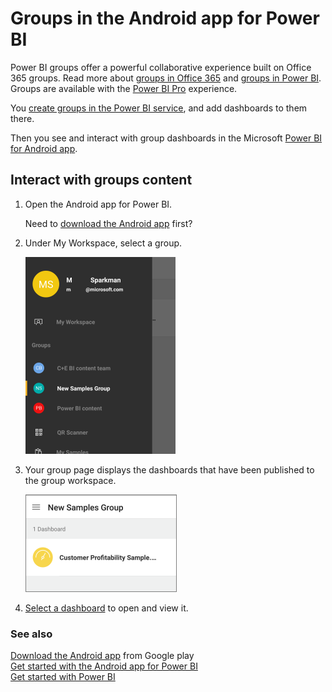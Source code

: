 <properties 
   pageTitle="Groups in the Android app"
   description="Groups in the Android app for Power BI"
   services="powerbi" 
   documentationCenter="" 
   authors="maggiesMSFT" 
   manager="mblythe" 
   editor=""
   tags=""
   qualityFocus="no"
   qualityDate=""/>
 
<tags
   ms.service="powerbi"
   ms.devlang="NA"
   ms.topic="article"
   ms.tgt_pltfrm="NA"
   ms.workload="powerbi"
   ms.date="01/26/2016"
   ms.author="maggies"/>

# Groups in the Android app for Power BI  

Power BI groups offer a powerful collaborative experience built on Office 365 groups. Read more about [groups in Office 365](https://support.office.com/Article/Find-help-about-Groups-in-Office-365-7a9b321f-b76a-4d53-b98b-a2b0b7946de1) and [groups in Power BI](powerbi-service-groups.md). Groups are available with the [Power BI Pro](powerbi-power-bi-pro-content-what-is-it.md) experience.

You [create groups in the Power BI service](powerbi-service-create-a-group-in-power-bi.md), and add dashboards to them there.

Then you see and interact with group dashboards in the Microsoft [Power BI for Android app](powerbi-mobile-android-app-get-started.md).  

## Interact with groups content  
1.  Open the Android app for Power BI.

    Need to [download the Android app](http://go.microsoft.com/fwlink/?LinkID=544867) first?

2.  Under My Workspace, select a group.  

    ![](media/powerbi-mobile-groups-in-the-android-app/pbi_andr_grouphome.png)

3.  Your group page displays the dashboards that have been published to the group workspace.  

    ![](media/powerbi-mobile-groups-in-the-android-app/pbi_and_grpdash.png)

4.  [Select a dashboard](powerbi-mobile-dashboards-in-the-android-app.md) to open and view it.  

### See also  
[Download the Android app](http://go.microsoft.com/fwlink/?LinkID=544867) from Google play  
[Get started with the Android app for Power BI](powerbi-mobile-android-app-get-started.md)  
[Get started with Power BI](powerbi-service-get-started.md)  